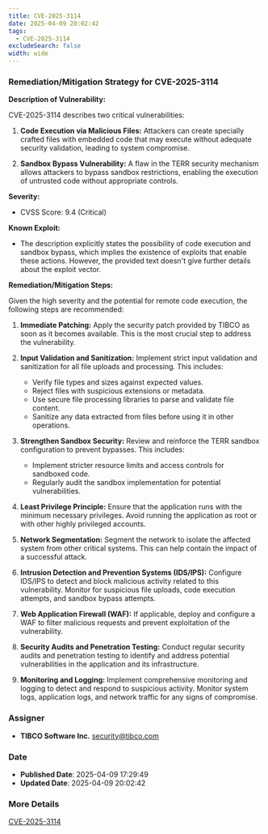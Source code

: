 ```yaml
---
title: CVE-2025-3114
date: 2025-04-09 20:02:42
tags:
  - CVE-2025-3114
excludeSearch: false
width: wide
---
```


### Remediation/Mitigation Strategy for CVE-2025-3114

**Description of Vulnerability:**

CVE-2025-3114 describes two critical vulnerabilities:

1.  **Code Execution via Malicious Files:** Attackers can create specially crafted files with embedded code that may execute without adequate security validation, leading to system compromise.

2.  **Sandbox Bypass Vulnerability:** A flaw in the TERR security mechanism allows attackers to bypass sandbox restrictions, enabling the execution of untrusted code without appropriate controls.

**Severity:**

*   CVSS Score: 9.4 (Critical)

**Known Exploit:**

*   The description explicitly states the possibility of code execution and sandbox bypass, which implies the existence of exploits that enable these actions. However, the provided text doesn't give further details about the exploit vector.

**Remediation/Mitigation Steps:**

Given the high severity and the potential for remote code execution, the following steps are recommended:

1.  **Immediate Patching:** Apply the security patch provided by TIBCO as soon as it becomes available. This is the most crucial step to address the vulnerability.

2.  **Input Validation and Sanitization:** Implement strict input validation and sanitization for all file uploads and processing. This includes:
    *   Verify file types and sizes against expected values.
    *   Reject files with suspicious extensions or metadata.
    *   Use secure file processing libraries to parse and validate file content.
    *   Sanitize any data extracted from files before using it in other operations.

3.  **Strengthen Sandbox Security:** Review and reinforce the TERR sandbox configuration to prevent bypasses. This includes:
    *   Implement stricter resource limits and access controls for sandboxed code.
    *   Regularly audit the sandbox implementation for potential vulnerabilities.

4.  **Least Privilege Principle:** Ensure that the application runs with the minimum necessary privileges. Avoid running the application as root or with other highly privileged accounts.

5.  **Network Segmentation:** Segment the network to isolate the affected system from other critical systems. This can help contain the impact of a successful attack.

6.  **Intrusion Detection and Prevention Systems (IDS/IPS):** Configure IDS/IPS to detect and block malicious activity related to this vulnerability.  Monitor for suspicious file uploads, code execution attempts, and sandbox bypass attempts.

7.  **Web Application Firewall (WAF):** If applicable, deploy and configure a WAF to filter malicious requests and prevent exploitation of the vulnerability.

8.  **Security Audits and Penetration Testing:** Conduct regular security audits and penetration testing to identify and address potential vulnerabilities in the application and its infrastructure.

9.  **Monitoring and Logging:** Implement comprehensive monitoring and logging to detect and respond to suspicious activity.  Monitor system logs, application logs, and network traffic for any signs of compromise.

### Assigner
- **TIBCO Software Inc.** <security@tibco.com>

### Date
- **Published Date**: 2025-04-09 17:29:49
- **Updated Date**: 2025-04-09 20:02:42

### More Details
[CVE-2025-3114](https://www.cvedetails.com/cve/CVE-2025-3114)